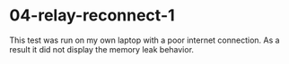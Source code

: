 # 04-relay-reconnect-1

This test was run on my own laptop with a poor internet connection. As a result it did not display the memory leak behavior.


